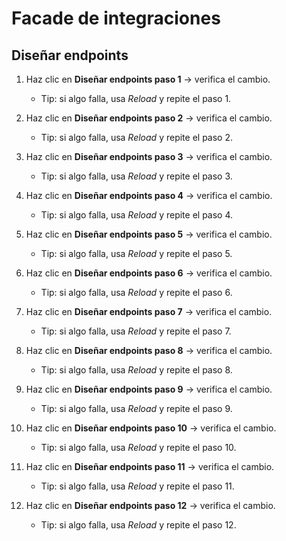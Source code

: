 # Facade de integraciones

## Diseñar endpoints

1. Haz clic en **Diseñar endpoints paso 1** → verifica el cambio.

    - Tip: si algo falla, usa *Reload* y repite el paso 1.

2. Haz clic en **Diseñar endpoints paso 2** → verifica el cambio.

    - Tip: si algo falla, usa *Reload* y repite el paso 2.

3. Haz clic en **Diseñar endpoints paso 3** → verifica el cambio.

    - Tip: si algo falla, usa *Reload* y repite el paso 3.

4. Haz clic en **Diseñar endpoints paso 4** → verifica el cambio.

    - Tip: si algo falla, usa *Reload* y repite el paso 4.

5. Haz clic en **Diseñar endpoints paso 5** → verifica el cambio.

    - Tip: si algo falla, usa *Reload* y repite el paso 5.

6. Haz clic en **Diseñar endpoints paso 6** → verifica el cambio.

    - Tip: si algo falla, usa *Reload* y repite el paso 6.

7. Haz clic en **Diseñar endpoints paso 7** → verifica el cambio.

    - Tip: si algo falla, usa *Reload* y repite el paso 7.

8. Haz clic en **Diseñar endpoints paso 8** → verifica el cambio.

    - Tip: si algo falla, usa *Reload* y repite el paso 8.

9. Haz clic en **Diseñar endpoints paso 9** → verifica el cambio.

    - Tip: si algo falla, usa *Reload* y repite el paso 9.

10. Haz clic en **Diseñar endpoints paso 10** → verifica el cambio.

    - Tip: si algo falla, usa *Reload* y repite el paso 10.

11. Haz clic en **Diseñar endpoints paso 11** → verifica el cambio.

    - Tip: si algo falla, usa *Reload* y repite el paso 11.

12. Haz clic en **Diseñar endpoints paso 12** → verifica el cambio.

    - Tip: si algo falla, usa *Reload* y repite el paso 12.
